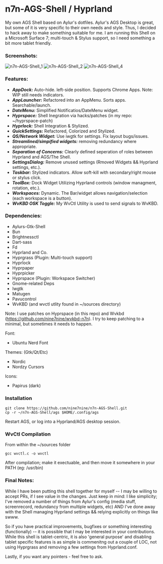 # n7n-AGS-Shell / Hyprland

My own AGS Shell based on Aylur's dotfiles. Aylur's AGS Desktop is great, but some of it is very specific to their
own needs and style. Thus, I decided to hack away to make something suitable for me. I am running this Shell on a
Microsoft Surface 7; multi-touch & Stylus support, so I need something a bit more tablet friendly. 

### Screenshots:

![n7n-AGS-Shell_1](https://github.com/nine7nine/n7n-AGS-Shell/assets/20159346/efa71ff1-8868-47ce-958d-906cc0a62630)
![n7n-AGS-Shell_2](https://github.com/nine7nine/n7n-AGS-Shell/assets/20159346/c222d9f1-c983-4d7e-b9d0-7e89df332797)
![n7n-AGS-Shell_4](https://github.com/nine7nine/n7n-AGS-Shell/assets/20159346/45af3566-d4fb-489c-ade1-b10e0fc1b347)


### Features:

- ***AppDock:*** Auto-hide. left-side position. Supports Chrome Apps. Note: WIP still needs indicators.
- ***AppLauncher:*** Refactored into an AppMenu. Sorts apps. Searchable/launch.
- ***DateMenu:*** Simplified Notificatios/DateMenu widget.
- ***Hyprspace:*** Shell Inegration via hacks/patches (in my repo: ~/hyprspace-patch)
- ***Hyprlock:*** Shell Integration & Stylized.
- ***QuickSettings:*** Refactored, Colorized and Stylized.
- ***QS/Network Widget:*** Use iwgtk for settings. Fix layout bugs/issues.
- ***Streamlined/simpified widgets:*** removing redundancy where appropriate.
- ***Separation of Concerns:*** Clearly defined seperation of roles between Hyprland and AGS/The Shell.
- ***SettingsDialog:*** Remove unused settings (Rmoved Widgets && Hyprland settings, etc.).
- ***Taskbar:*** Stylized indicators. Allow soft-kill with secondary/right mouse or stylus click.
- ***ToolBox:*** Dock Widget Utilizing Hyprland controls (window managment, rotation, etc.).
- ***Workspaces:*** Dynamic. The Bar/widget allows navigation/selection (each workspace is a button).
- ***WvKBD OSK Toggle:*** My WvCtl Utility is used to send signals to WvKBD.

### Dependencies:

- Aylurs-Gtk-Shell
- Bun
- Brightnessctl
- Dart-sass
- Fd
- Hyprland and Co.
- Hyprgrass (Plugin: Multi-touch support)
- Hyprlock
- Hyprpaper
- Hyprpicker
- Hyprspace (Plugin: Workspace Switcher)
- Gnome-related Deps
- Iwgtk
- Matugen
- Pavucontrol
- WvKBD (and wvctl utlity found in ~/sources directory)

Note: I use patches on Hyprspace (in this repo) and Wvkbd (https://github.com/nine7nine/wvkbd-n7n). I try to keep
patching to a minimal, but sometimes it needs to happen.

Font:

- Ubuntu Nerd Font

Themes: (Gtk/Qt/Etc)

- Nordic
- Nordzy Cursors

Icons:

- Papirus (dark)

### Installation
```
git clone https://github.com/nine7nine/n7n-AGS-Shell.git
cp -r ~/n7n-AGS-Shell/ags $HOME/.config/ags
```

Restart AGS, or log into a Hyprland/AGS desktop session. 

### WvCtl Compilation

From within the ~/sources folder

```
gcc wvctl.c -o wvctl
```

After compilation; make it exectuable, and then move it somewhere in your PATH (eg: /usr/bin)

### Final Notes:

While I have been putting this shell together for myself -- I may be willing to accept PRs, if I see
value in the changes. Just keep in mind: I like simplicity; I've removed a number of things from Aylur's
config (media stuff, screenrecord, redundancy from multiple widgets, etc) AND I've done away with 
the Shell managing Hyprland settings && relying explicitly on things like swww.

So if you have practical improvements, bugfixes or something interesting (functionally) -- it is
possible that I may be interested in your contributions. While this shell is tablet-centric, it is
also 'general purpose' and disabling tablet specific features is as simple is commenitng out a couple
of LOC, not using Hyprgrass and removing a few settings from Hyprland.conf.

Lastly, if you want any pointers - feel free to ask.
